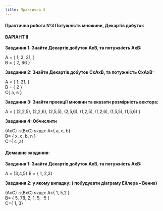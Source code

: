 ```yaml
---
title: Практична 3
---
```


#### **Практична робота №3 Потужність множини, Декартів добуток**

#### **ВАРІАНТ II**

**Завдання 1: Знайти Декартів добуток АхВ, та потужність АхВ:**

А = {  1, 2, 21, }  
В = { 2, 66 }

**Завдання 2: Знайти Декартів добуток СхАхВ, та потужність СхАхВ:**

А = {  1, 21, }  
В = { 2 }  
С{ а, в }

 **Завдання 3: Знайти проекції множин та вказати розмірність вектора:**        

 А = { (2,2,5), (2,2,6), (2,5,5), (2,5,6), (1,2,5), (1,2,6), (1,5,5), (1,5,6) }  

 **Завдання 4: Обчислити**

 (АхС) ∩(ВхС) якщо: A={ a, c, b}  
B= { x, c, b, n }  
С={ с ,а}  

#### **Домашнє завдання:**

**Завдання 1: Знайти Декартів добуток АхВ, та потужність АхВ:**

А = {3,4,5}     В = { 1, 2,3}

**Завдання 2: у якому випадку: ( побудувати діаграму Ейлера – Венна)**

(АхС) ∩(ВхС) якщо: A={ 1,  5,2 }  
B= { 5, 78, 2, 1, 5, -5 }  
С={ 1, 3}  

